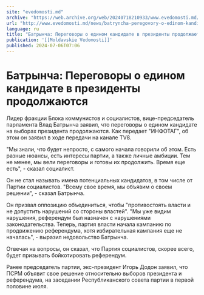 ```yaml
---
site: "evedomosti.md"
archive: "https://web.archive.org/web/20240718210933/www.evedomosti.md/news/batryncha-peregovory-o-edinom-kandidate-v-prezidenty-prodolz"
url: "http://www.evedomosti.md/news/batryncha-peregovory-o-edinom-kandidate-v-prezidenty-prodolz"
language: ru
title: "Батрынча: Переговоры о едином кандидате в президенты продолжаются"
publication: '[[Moldavskie Vedomosti]]'
published: 2024-07-06T07:06
---
```


# Батрынча: Переговоры о едином кандидате в президенты продолжаются

Лидер фракции Блока коммунистов и социалистов, вице-председатель парламента Влад Батрынча заявил, что переговоры о едином кандидате на выборах президента продолжаются. Как передает "ИНФОТАГ", об этом он заявил в ходе передачи на канале TV8.

"Мы знали, что будет непросто, с самого начала говорили об этом. Есть разные нюансы, есть интересы партии, а также личные амбиции. Тем не менее, мы вели переговоры и готовы их продолжить. Время еще есть", - сказал социалист.

Он не стал называть имена потенциальных кандидатов, в том числе от Партии социалистов. "Всему свое время, мы объявим о своем решении", - сказал Батрынча.

Он призвал оппозицию объединиться, чтобы "противостоять власти и не допустить нарушений со стороны властей". "Мы уже видим нарушения, референдум был назначен с нарушениями законодательства. Теперь, партия власти начала кампанию по продвижению референдума, хотя избирательная кампания еще не началась", - выразил недовольство Батрынча.

Отвечая на вопросы, он сказал, что Партия социалистов, скорее всего, будет призывать бойкотировать референдум.

Ранее председатель партии, экс-президент Игорь Додон заявил, что ПСРМ объявит свое решение относительно выборов президента и референдума, на заседании Республиканского совета партии в первой половине июля.